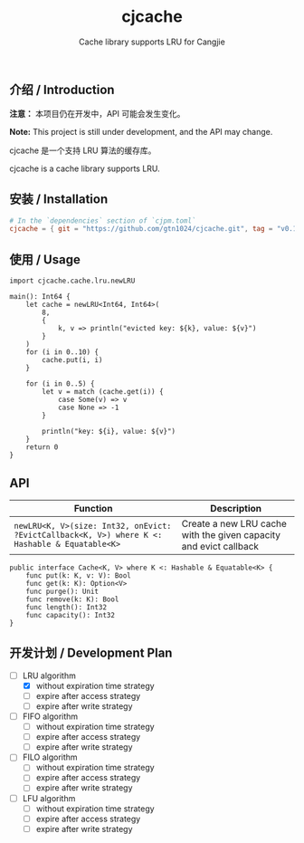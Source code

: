 <div align="center">
  <h1>cjcache</h1>
  <p>Cache library supports LRU for Cangjie</p>
</div>
<p align="center">
  <img alt="" src="https://img.shields.io/badge/release-v0.1.0-brightgreen" style="display: inline-block;" />
  <img alt="" src="https://img.shields.io/badge/cjc-v0.55.3-brightgreen" style="display: inline-block;" />
</p>

## 介绍 / Introduction

**注意：** 本项目仍在开发中，API 可能会发生变化。

**Note:** This project is still under development, and the API may change.

cjcache 是一个支持 LRU 算法的缓存库。

cjcache is a cache library supports LRU.

## 安装 / Installation

```toml
# In the `dependencies` section of `cjpm.toml`
cjcache = { git = "https://github.com/gtn1024/cjcache.git", tag = "v0.1.0" }
```

## 使用 / Usage

```cj
import cjcache.cache.lru.newLRU

main(): Int64 {
    let cache = newLRU<Int64, Int64>(
        8,
        {
            k, v => println("evicted key: ${k}, value: ${v}")
        }
    )
    for (i in 0..10) {
        cache.put(i, i)
    }

    for (i in 0..5) {
        let v = match (cache.get(i)) {
            case Some(v) => v
            case None => -1
        }

        println("key: ${i}, value: ${v}")
    }
    return 0
}
```

## API

| Function | Description |
| --- | --- |
| `newLRU<K, V>(size: Int32, onEvict: ?EvictCallback<K, V>) where K <: Hashable & Equatable<K>` | Create a new LRU cache with the given capacity and evict callback |

```cj
public interface Cache<K, V> where K <: Hashable & Equatable<K> {
    func put(k: K, v: V): Bool
    func get(k: K): Option<V>
    func purge(): Unit
    func remove(k: K): Bool
    func length(): Int32
    func capacity(): Int32
}
```

## 开发计划 / Development Plan

- [ ] LRU algorithm
    - [x] without expiration time strategy
    - [ ] expire after access strategy
    - [ ] expire after write strategy
- [ ] FIFO algorithm
    - [ ] without expiration time strategy
    - [ ] expire after access strategy
    - [ ] expire after write strategy
- [ ] FILO algorithm
    - [ ] without expiration time strategy
    - [ ] expire after access strategy
    - [ ] expire after write strategy
- [ ] LFU algorithm
    - [ ] without expiration time strategy
    - [ ] expire after access strategy
    - [ ] expire after write strategy
